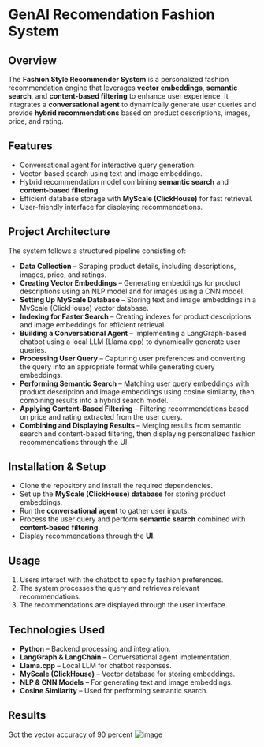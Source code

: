 # GenAI Recomendation Fashion System 

## **Overview**  
The **Fashion Style Recommender System** is a personalized fashion recommendation engine that leverages **vector embeddings**, **semantic search**, and **content-based filtering** to enhance user experience. It integrates a **conversational agent** to dynamically generate user queries and provide **hybrid recommendations** based on product descriptions, images, price, and rating.  

## **Features**  
- Conversational agent for interactive query generation.  
- Vector-based search using text and image embeddings.  
- Hybrid recommendation model combining **semantic search** and **content-based filtering**.  
- Efficient database storage with **MyScale (ClickHouse)** for fast retrieval.  
- User-friendly interface for displaying recommendations.  

## **Project Architecture**  
The system follows a structured pipeline consisting of:  

- **Data Collection** – Scraping product details, including descriptions, images, price, and ratings.  
- **Creating Vector Embeddings** – Generating embeddings for product descriptions using an NLP model and for images using a CNN model.  
- **Setting Up MyScale Database** – Storing text and image embeddings in a MyScale (ClickHouse) vector database.  
- **Indexing for Faster Search** – Creating indexes for product descriptions and image embeddings for efficient retrieval.  
- **Building a Conversational Agent** – Implementing a LangGraph-based chatbot using a local LLM (Llama.cpp) to dynamically generate user queries.  
- **Processing User Query** – Capturing user preferences and converting the query into an appropriate format while generating query embeddings.  
- **Performing Semantic Search** – Matching user query embeddings with product description and image embeddings using cosine similarity, then combining results into a hybrid search model.  
- **Applying Content-Based Filtering** – Filtering recommendations based on price and rating extracted from the user query.  
- **Combining and Displaying Results** – Merging results from semantic search and content-based filtering, then displaying personalized fashion recommendations through the UI.  

## **Installation & Setup**  
- Clone the repository and install the required dependencies.  
- Set up the **MyScale (ClickHouse) database** for storing product embeddings.  
- Run the **conversational agent** to gather user inputs.  
- Process the user query and perform **semantic search** combined with **content-based filtering**.  
- Display recommendations through the **UI**.  

## **Usage**  
1. Users interact with the chatbot to specify fashion preferences.  
2. The system processes the query and retrieves relevant recommendations.  
3. The recommendations are displayed through the user interface.  

## **Technologies Used**  
- **Python** – Backend processing and integration.  
- **LangGraph & LangChain** – Conversational agent implementation.  
- **Llama.cpp** – Local LLM for chatbot responses.  
- **MyScale (ClickHouse)** – Vector database for storing embeddings.  
- **NLP & CNN Models** – For generating text and image embeddings.  
- **Cosine Similarity** – Used for performing semantic search.  

## Results
Got the vector accuracy of 90 percent
![image](https://github.com/user-attachments/assets/685c9928-6c65-44e1-97bd-b2f262dacd44)

